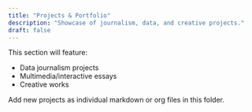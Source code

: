 ```yaml
---
title: "Projects & Portfolio"
description: "Showcase of journalism, data, and creative projects."
draft: false
---
```


This section will feature:
- Data journalism projects
- Multimedia/interactive essays
- Creative works

Add new projects as individual markdown or org files in this folder.
